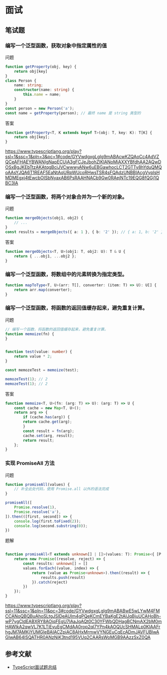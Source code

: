 # 面试

## 笔试题

### 编写一个泛型函数，获取对象中指定属性的值

问题

```ts
function getProperty(obj, key) {
    return obj[key]
}
class Person {
    name: string;
    constructor(name: string) {
        this.name = name;
    } 
}
const person = new Person('a');
const name = getProperty(person); // 最终 name 是 string 类型的
```

答案

```ts
function getProperty<T, K extends keyof T>(obj: T, key: K): T[K] {
    return obj[key];
}
```

https://www.typescriptlang.org/play?ssl=1&ssc=1&pln=3&pc=1#code/GYVwdgxgLglg9mABAcwKZQAoCc4AdVZQCeAFHAEYBWANIgNapECUiA3gFCJeJbohZIKlANoMiAXXYBfdhAA2AQwDOSxBgJKEbTtzAKAtqgBciJVCwwwyANw6uEBGawhocLCT2GTTy8hYduQMQoAAsYJQA6T1REAF5EaNtAqURpWUcoRHwsTSR4sFQAdzUNBBIAcgVyplsHMDMEgxj4tEwcbOISbNyaxAB6PsRAAHNACb9Gw0RAejNTc19EQG8fQGj1QBC3IA

### 编写一个泛型函数，将两个对象合并为一个新的对象。

问题

```ts
function mergeObjects(obj1, obj2) {
    // ...
}
const results = mergeObjects({ a: 1 }, { b: '2' }); // { a: 1, b: '2' }
```

答案

```ts
function mergeObjects<T, U>(obj1: T, obj2: U): T & U {
    return { ...obj1, ...obj2 };
}
```

### 编写一个泛型函数，将数组中的元素转换为指定类型。

```ts
function mapToType<T, U>(arr: T[], converter: (item: T) => U): U[] {
    return arr.map(converter);
}
```

### 编写一个泛型函数，将函数的返回值缓存起来，避免重复计算。


问题

```ts
// 编写一个函数，将函数的返回值缓存起来，避免重复计算。
function memoize(fn) {
}


function test(value: number) {
    return value * 2;
} 

const memozeTest = memoize(test);

memozeTest(1); // 2
memozeTest(1); // 2
```

答案

```ts
function memoize<T, U>(fn: (arg: T) => U): (arg: T) => U {
    const cache = new Map<T, U>();
    return arg => {
        if (cache.has(arg)) {
        return cache.get(arg);
        }
        const result = fn(arg);
        cache.set(arg, result);
        return result;
    };
}
```

### 实现 PromiseAll 方法

问题

```ts
function promiseAll(values) {
    // 补全此处代码，使用 Promise.all 以外的语法完成
}

promiseAll([
    Promise.resolve(1),
    Promise.resolve('a'),
]).then(([first, second]) => {
    console.log(first.toFixed(2));
    console.log(second.substring(0));
})
```

题解

```ts

function promiseAll<T extends unknown[] | []>(values: T): Promise<{ [P in keyof T]: Awaited<T[P]> }> {
    return new Promise((resolve, reject) => {
        const results: unknown[] = []
        values.forEach((value, index) => {
            return (value as Promise<unknown>).then((result) => {
                results.push(result)
            }).catch(reject)
        })
    });
}

```


https://www.typescriptlang.org/play?ssl=11&ssc=1&pln=11&pc=3#code/GYVwdgxgLglg9mABABwE5wLYwM4FMCCANoQBQBuAhoSLtgJSIDeAUIm4gPQeKCmEYBaKgE2tAIJqBjuUCAHoBh-wP7ygCldEABXRY8AOiqFEgU7lAaJqAQt0C30YFWbQDHagBCNmAX2bM0mHAWIkA2qwVL7K1LTiEyuEgCMdAA0rop2ql7YPn4kAOQUcSHMALp0KlAAFrhgJM7AMKjYUMGIeBAIACZpiAC8AHxMrmwVYNGEuCqEcADmJAVFUBlwAGIwAB64lSQATHR0ANzNiK3tnd195VUq2CAARsWoMGB9AAzzSxZ0QA

## 参考文献

- [TypeScript面试题总结](https://segmentfault.com/a/1190000040403067)
